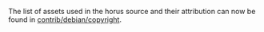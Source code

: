 The list of assets used in the horus source and their attribution can now be found in [contrib/debian/copyright](../contrib/debian/copyright).
